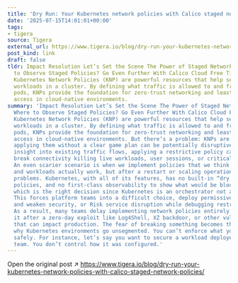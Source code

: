 ```yaml
---
title: 'Dry Run: Your Kubernetes network policies with Calico staged network policies'
date: '2025-07-15T14:01:01+00:00'
tags:
- tigera
source: Tigera
external_url: https://www.tigera.io/blog/dry-run-your-kubernetes-network-policies-with-calico-staged-network-policies/
post_kind: link
draft: false
tldr: Impact Resolution Let’s Set the Scene The Power of Staged Network Policies Where
  to Observe Staged Policies? Go Even Further With Calico Cloud Free Tier Outcome
  Kubernetes Network Policies (KNP) are powerful resources that help secure and isolate
  workloads in a cluster. By defining what traffic is allowed to and from specific
  pods, KNPs provide the foundation for zero-trust networking and least-privilege
  access in cloud-native environments.
summary: 'Impact Resolution Let’s Set the Scene The Power of Staged Network Policies
  Where to Observe Staged Policies? Go Even Further With Calico Cloud Free Tier Outcome
  Kubernetes Network Policies (KNP) are powerful resources that help secure and isolate
  workloads in a cluster. By defining what traffic is allowed to and from specific
  pods, KNPs provide the foundation for zero-trust networking and least-privilege
  access in cloud-native environments. But there’s a problem: KNPs are risky, and
  applying them without a clear game plan can be potentially disruptive. Without deep
  insight into existing traffic flows, applying a restrictive policy can instantly
  break connectivity killing live workloads, user sessions, or critical app dependencies.
  An even scarier scenario is when we implement policies that we think cover everything
  and workloads actually work, but after a restart or scaling operation we hit new
  problems. Kubernetes, with all of its features, has no built-in “dry run” mode for
  policies, and no first-class observability to show what would be blocked or allowed
  which is the right decision since Kubernetes is an orchestrator not an implementer.
  This forces platform teams into a difficult choice, deploy permissive or no policies
  and weaken security, or Risk service disruption while debugging restrictive ones.
  As a result, many teams delay implementing network policies entirely only to regret
  it after a zero-day exploit like Log4Shell, XZ backdoor, or other vulnerabilities
  that can impact production. The fear of breaking something becomes the top reason
  why Kubernetes environments go unsegmented. You can’t enforce what you can’t test
  safely. For instance, let’s say you want to secure a workload deployed by another
  team. You don’t control how it was configured.'
---
```

Open the original post ↗ https://www.tigera.io/blog/dry-run-your-kubernetes-network-policies-with-calico-staged-network-policies/
